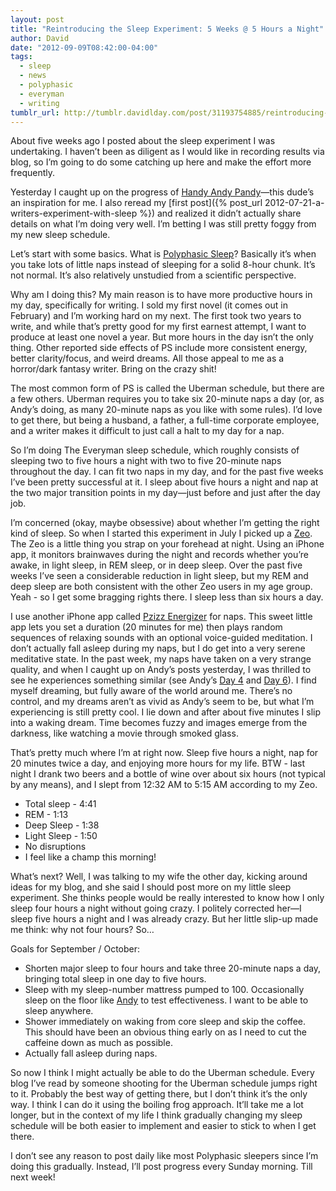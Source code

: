 ```yaml
---
layout: post
title: "Reintroducing the Sleep Experiment: 5 Weeks @ 5 Hours a Night"
author: David
date: "2012-09-09T08:42:00-04:00"
tags:
  - sleep
  - news
  - polyphasic
  - everyman
  - writing
tumblr_url: http://tumblr.davidlday.com/post/31193754885/reintroducing-the-sleep-experiment-5-weeks-5
---
```


About five weeks ago I posted about the sleep experiment I was undertaking. I
haven’t been as diligent as I would like in recording results via blog, so I’m
going to do some catching up here and make the effort more frequently.

Yesterday I caught up on the progress of
[Handy Andy Pandy](http://handyandypandy.com/polyphasic-sleep/)—this dude’s an
inspiration for me. I also reread my [first
post]({% post_url 2012-07-21-a-writers-experiment-with-sleep %}) and realized it
didn’t actually share details on what I’m doing very well. I’m betting I was
still pretty foggy from my new sleep schedule.

Let’s start with some basics. What is
[Polyphasic Sleep](http://en.wikipedia.org/wiki/Polyphasic_sleep)? Basically
it’s when you take lots of little naps instead of sleeping for a solid 8-hour
chunk. It’s not normal. It’s also relatively unstudied from a scientific
perspective.

Why am I doing this? My main reason is to have more productive hours in my day,
specifically for writing. I sold my first novel (it comes out in February) and
I’m working hard on my next. The first took two years to write, and while that’s
pretty good for my first earnest attempt, I want to produce at least one novel a
year. But more hours in the day isn’t the only thing. Other reported side
effects of PS include more consistent energy, better clarity/focus, and weird
dreams. All those appeal to me as a horror/dark fantasy writer. Bring on the
crazy shit!

The most common form of PS is called the Uberman schedule, but there are a few
others. Uberman requires you to take six 20-minute naps a day (or, as Andy’s
doing, as many 20-minute naps as you like with some rules). I’d love to get
there, but being a husband, a father, a full-time corporate employee, and a
writer makes it difficult to just call a halt to my day for a nap.

So I’m doing The Everyman sleep schedule, which roughly consists of sleeping two
to five hours a night with two to five 20-minute naps throughout the day. I can
fit two naps in my day, and for the past five weeks I’ve been pretty successful
at it. I sleep about five hours a night and nap at the two major transition
points in my day—just before and just after the day job.

I’m concerned (okay, maybe obsessive) about whether I’m getting the right kind
of sleep. So when I started this experiment in July I picked up a
[Zeo](http://www.myzeo.com/sleep/). The Zeo is a little thing you strap on your
forehead at night. Using an iPhone app, it monitors brainwaves during the night
and records whether you’re awake, in light sleep, in REM sleep, or in deep
sleep. Over the past five weeks I’ve seen a considerable reduction in light
sleep, but my REM and deep sleep are both consistent with the other Zeo users in
my age group. Yeah - so I get some bragging rights there. I sleep less than six
hours a day.

I use another iPhone app called
[Pzizz Energizer](http://itunes.apple.com/us/app/pzizz-energizer/id326427471?mt=8)
for naps. This sweet little app lets you set a duration (20 minutes for me) then
plays random sequences of relaxing sounds with an optional voice-guided
meditation. I don’t actually fall asleep during my naps, but I do get into a
very serene meditative state. In the past week, my naps have taken on a very
strange quality, and when I caught up on Andy’s posts yesterday, I was thrilled
to see he experiences something similar (see Andy’s
[Day 4](http://handyandypandy.com/polyphasic-sleep-day4) and
[Day 6](http://handyandypandy.com/polyphasic-sleep-day6)). I find myself
dreaming, but fully aware of the world around me. There’s no control, and my
dreams aren’t as vivid as Andy’s seem to be, but what I’m experiencing is still
pretty cool. I lie down and after about five minutes I slip into a waking dream.
Time becomes fuzzy and images emerge from the darkness, like watching a movie
through smoked glass.

That’s pretty much where I’m at right now. Sleep five hours a night, nap for 20
minutes twice a day, and enjoying more hours for my life. BTW - last night I
drank two beers and a bottle of wine over about six hours (not typical by any
means), and I slept from 12:32 AM to 5:15 AM according to my Zeo.

- Total sleep - 4:41
- REM - 1:13
- Deep Sleep - 1:38
- Light Sleep - 1:50
- No disruptions
- I feel like a champ this morning!

What’s next? Well, I was talking to my wife the other day, kicking around ideas
for my blog, and she said I should post more on my little sleep experiment. She
thinks people would be really interested to know how I only sleep four hours a
night without going crazy. I politely corrected her—I sleep five hours a night
and I was already crazy. But her little slip-up made me think: why not four
hours? So…

Goals for September / October:

- Shorten major sleep to four hours and take three 20-minute naps a day,
  bringing total sleep in one day to five hours.
- Sleep with my sleep-number mattress pumped to 100. Occasionally sleep on the
  floor like [Andy](http://handyandypandy.com/polyphasic-sleep-day12/) to test
  effectiveness. I want to be able to sleep anywhere.
- Shower immediately on waking from core sleep and skip the coffee. This should
  have been an obvious thing early on as I need to cut the caffeine down as much
  as possible.
- Actually fall asleep during naps.

So now I think I might actually be able to do the Uberman schedule. Every blog
I’ve read by someone shooting for the Uberman schedule jumps right to it.
Probably the best way of getting there, but I don’t think it’s the only way. I
think I can do it using the boiling frog approach. It’ll take me a lot longer,
but in the context of my life I think gradually changing my sleep schedule will
be both easier to implement and easier to stick to when I get there.

I don’t see any reason to post daily like most Polyphasic sleepers since I’m
doing this gradually. Instead, I’ll post progress every Sunday morning. Till
next week!
